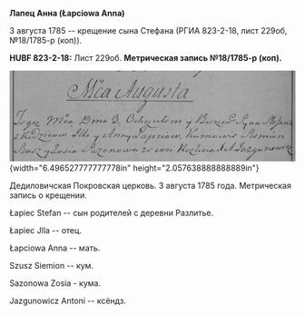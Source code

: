 **Лапец Анна (Łapciowa Anna)**

3 августа 1785 -- крещение сына Стефана (РГИА 823-2-18, лист 229об,
№18/1785-р (коп)).

**HUBF 823-2-18:** Лист 229об. **Метрическая запись №18/1785-р (коп).**

![](./media/143caefd1bcf70e884cc83a0ec2d0be40a5b37b7.png){width="6.496527777777778in"
height="2.057638888888889in"}

Дедиловичская Покровская церковь. 3 августа 1785 года. Метрическая
запись о крещении.

Łapiec Stefan -- сын родителей с деревни Разлитье.

Łapiec Jlla -- отец.

Łapciowa Anna -- мать.

Szusz Siemion -- кум.

Sazonowa Zosia - кума.

Jazgunowicz Antoni -- ксёндз.
